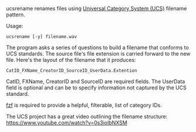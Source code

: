 ucsrename renames files using [Universal Category System
(UCS)](https://universalcategorysystem.com) filename pattern.

Usage:

	ucsrename [-y] filename.wav

The program asks a series of questions to build a filename that conforms to UCS
standards. The source file's file extension is carried forward to the new file.
Here's the layout of the filename that it produces:

	CatID_FXName_CreatorID_SourceID_UserData.Extention

CatID, FXName, CreatorID and SourceID are required fields. The UserData field is
optional and can be to specify information not captured by the UCS standard.

[fzf](https://github.com/junegunn/fzf) is required to provide a helpful,
filterable, list of category IDs.

The UCS project has a great video outlining the filename structure:
https://www.youtube.com/watch?v=0s3ioIbNXSM
